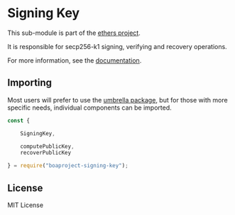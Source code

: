 Signing Key
===========

This sub-module is part of the [ethers project](https://github.com/ethers-io/ethers.js).

It is responsible for secp256-k1 signing, verifying and recovery operations.

For more information, see the [documentation](https://docs.ethers.io/v5/api/utils/signing-key/).

Importing
---------

Most users will prefer to use the [umbrella package](https://www.npmjs.com/package/ethers),
but for those with more specific needs, individual components can be imported.

```javascript
const {

    SigningKey,

    computePublicKey,
    recoverPublicKey

} = require("boaproject-signing-key");
```

License
-------

MIT License
